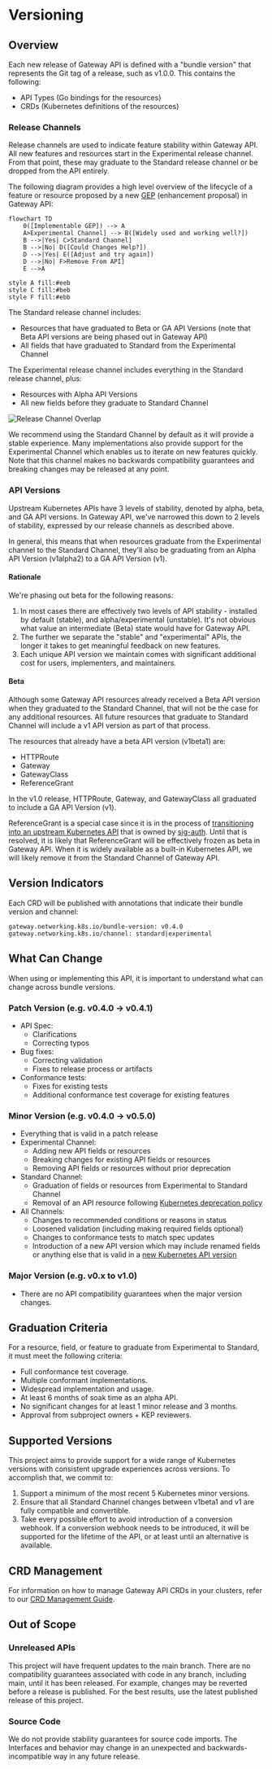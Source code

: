 # Versioning

## Overview
Each new release of Gateway API is defined with a "bundle version" that
represents the Git tag of a release, such as v1.0.0. This contains the
following:

* API Types (Go bindings for the resources)
* CRDs (Kubernetes definitions of the resources)

### Release Channels
Release channels are used to indicate feature stability within Gateway API. All
new features and resources start in the Experimental release channel. From that
point, these may graduate to the Standard release channel or be dropped from the
API entirely.

The following diagram provides a high level overview of the lifecycle of a
feature or resource proposed by a new [GEP](/geps/overview/) (enhancement
proposal) in Gateway API:

```mermaid
flowchart TD
    0([Implementable GEP]) --> A
    A>Experimental Channel] --> B([Widely used and working well?])
    B -->|Yes| C>Standard Channel]
    B -->|No| D([Could Changes Help?])
    D -->|Yes| E([Adjust and try again])
    D -->|No| F>Remove From API]
    E -->A

style A fill:#eeb
style C fill:#beb
style F fill:#ebb
```

The Standard release channel includes:

* Resources that have graduated to Beta or GA API Versions (note that Beta API
  versions are being phased out in Gateway API)
* All fields that have graduated to Standard from the Experimental Channel

The Experimental release channel includes everything in the Standard release
channel, plus:

* Resources with Alpha API Versions
* All new fields before they graduate to Standard Channel

![Release Channel Overlap](/images/release-channel-overlap.svg)
<!-- Source: https://docs.google.com/presentation/d/1sfZTV-vlisDUIie_iK_B2HqKia_querT6m6T2_vbAk0/edit -->

We recommend using the Standard Channel by default as it will provide a stable
experience. Many implementations also provide support for the Experimental
Channel which enables us to iterate on new features quickly. Note that this
channel makes no backwards compatibility guarantees and breaking changes may be
released at any point.

### API Versions
Upstream Kubernetes APIs have 3 levels of stability, denoted by alpha, beta, and
GA API versions. In Gateway API, we've narrowed this down to 2 levels of
stability, expressed by our release channels as described above.

In general, this means that when resources graduate from the Experimental
channel to the Standard Channel, they'll also be graduating from an Alpha API
Version (v1alpha2) to a GA API Version (v1).

#### Rationale
We're phasing out beta for the following reasons:

1. In most cases there are effectively two levels of API stability - installed
   by default (stable), and alpha/experimental (unstable). It's not obvious
   what value an intermediate (Beta) state would have for Gateway API.
2. The further we separate the "stable" and "experimental" APIs, the longer it
   takes to get meaningful feedback on new features.
3. Each unique API version we maintain comes with significant additional cost
   for users, implementers, and maintainers.

#### Beta
Although some Gateway API resources already received a Beta API version when
they graduated to the Standard Channel, that will not be the case for any
additional resources. All future resources that graduate to Standard Channel
will include a v1 API version as part of that process.

The resources that already have a beta API version (v1beta1) are:

* HTTPRoute
* Gateway
* GatewayClass
* ReferenceGrant

In the v1.0 release, HTTPRoute, Gateway, and GatewayClass all graduated to
include a GA API Version (v1).

ReferenceGrant is a special case since it is in the process of [transitioning
into an upstream Kubernetes
API](https://github.com/kubernetes/enhancements/issues/3766) that is owned by
[sig-auth](https://github.com/kubernetes/community/blob/master/sig-auth/README.md).
Until that is resolved, it is likely that ReferenceGrant will be effectively
frozen as beta in Gateway API. When it is widely available as a built-in
Kubernetes API, we will likely remove it from the Standard Channel of Gateway
API.

## Version Indicators
Each CRD will be published with annotations that indicate their bundle version
and channel:

```
gateway.networking.k8s.io/bundle-version: v0.4.0
gateway.networking.k8s.io/channel: standard|experimental
```

## What Can Change
When using or implementing this API, it is important to understand what can
change across bundle versions.

### Patch Version (e.g. v0.4.0 -> v0.4.1)
* API Spec:
    * Clarifications
    * Correcting typos
* Bug fixes:
    * Correcting validation
    * Fixes to release process or artifacts
* Conformance tests:
    * Fixes for existing tests
    * Additional conformance test coverage for existing features

### Minor Version (e.g. v0.4.0 -> v0.5.0)
* Everything that is valid in a patch release
* Experimental Channel:
    * Adding new API fields or resources
    * Breaking changes for existing API fields or resources
    * Removing API fields or resources without prior deprecation
* Standard Channel:
    * Graduation of fields or resources from Experimental to Standard Channel
    * Removal of an API resource following [Kubernetes deprecation
  policy](https://kubernetes.io/docs/reference/using-api/deprecation-policy/)
* All Channels:
    * Changes to recommended conditions or reasons in status
    * Loosened validation (including making required fields optional)
    * Changes to conformance tests to match spec updates
    * Introduction of a new API version which may include renamed fields or
      anything else that is valid in a [new Kubernetes API
      version](https://kubernetes.io/docs/reference/using-api/#api-versioning)

### Major Version (e.g. v0.x to v1.0)
* There are no API compatibility guarantees when the major version changes.

## Graduation Criteria
For a resource, field, or feature to graduate from Experimental to Standard, it
must meet the following criteria:

* Full conformance test coverage.
* Multiple conformant implementations.
* Widespread implementation and usage.
* At least 6 months of soak time as an alpha API.
* No significant changes for at least 1 minor release and 3 months.
* Approval from subproject owners + KEP reviewers.

## Supported Versions
This project aims to provide support for a wide range of Kubernetes versions with
consistent upgrade experiences across versions. To accomplish that, we commit to:

1. Support a minimum of the most recent 5 Kubernetes minor versions.
2. Ensure that all Standard Channel changes between v1beta1 and v1 are fully
   compatible and convertible.
3. Take every possible effort to avoid introduction of a conversion webhook. If
   a conversion webhook needs to be introduced, it will be supported for the
   lifetime of the API, or at least until an alternative is available.

## CRD Management
For information on how to manage Gateway API CRDs in your clusters, refer to our
[CRD Management Guide](/guides/crd-management).

## Out of Scope
### Unreleased APIs
This project will have frequent updates to the main branch. There are no
compatibility guarantees associated with code in any branch, including main,
until it has been released. For example, changes may be reverted before a
release is published. For the best results, use the latest published release of
this project.

### Source Code
We do not provide stability guarantees for source code imports. The Interfaces
and behavior may change in an unexpected and backwards-incompatible way in any
future release.
